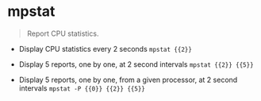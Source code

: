 # mpstat
> Report CPU statistics.

- Display CPU statistics every 2 seconds
`mpstat {{2}}`

- Display 5 reports, one by one, at 2 second intervals
`mpstat {{2}} {{5}}`

- Display 5 reports, one by one, from a given processor, at 2 second intervals
`mpstat -P {{0}} {{2}} {{5}}`
